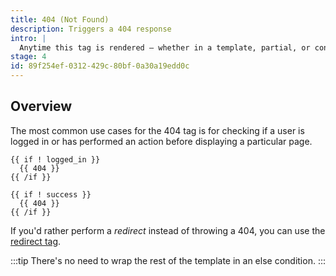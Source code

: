 ```yaml
---
title: 404 (Not Found)
description: Triggers a 404 response
intro: |
  Anytime this tag is rendered — whether in a template, partial, or content, Statamic will trigger a 404 status code and render your 404 template.
stage: 4
id: 89f254ef-0312-429c-80bf-0a30a19edd0c
---
```

## Overview

The most common use cases for the 404 tag is for checking if a user is logged in or has performed an action before displaying a particular page.

```
{{ if ! logged_in }}
  {{ 404 }}
{{ /if }}

{{ if ! success }}
  {{ 404 }}
{{ /if }}
```

If you'd rather perform a _redirect_ instead of throwing a 404, you can use the [redirect tag](/tags/redirect).

:::tip
There's no need to wrap the rest of the template in an else condition.
:::
